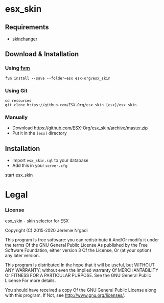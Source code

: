 # esx_skin

## Requirements
- [skinchanger](https://github.com/ESX-Org/skinchanger)

## Download & Installation

### Using [fvm](https://github.com/qlaffont/fvm-installer)
```
fvm install --save --folder=esx esx-org/esx_skin
```

### Using Git
```
cd resources
git clone https://github.com/ESX-Org/esx_skin [esx]/esx_skin
```

### Manually
- Download https://github.com/ESX-Org/esx_skin/archive/master.zip
- Put it in the `[esx]` directory

## Installation
- Import `esx_skin.sql` to your database
- Add this in your `server.cfg`:

start esx_skin

# Legal
### License
esx_skin - skin selector for ESX

Copyright (C) 2015-2020 Jérémie N'gadi

This program Is free software: you can redistribute it And/Or modify it under the terms Of the GNU General Public License As published by the Free Software Foundation, either version 3 Of the License, Or (at your option) any later version.

This program Is distributed In the hope that it will be useful, but WITHOUT ANY WARRANTY; without even the implied warranty Of MERCHANTABILITY Or FITNESS FOR A PARTICULAR PURPOSE. See the GNU General Public License For more details.

You should have received a copy Of the GNU General Public License along with this program. If Not, see http://www.gnu.org/licenses/.
